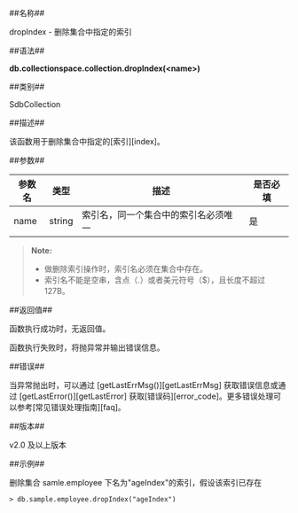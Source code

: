 ##名称##

dropIndex - 删除集合中指定的索引

##语法##

**db.collectionspace.collection.dropIndex\(\<name\>\)**

##类别##

SdbCollection

##描述##

该函数用于删除集合中指定的[索引][index]。

##参数##

| 参数名 | 类型 | 描述 | 是否必填 |
| ------ | -------- | ---- | -------- |
| name   | string   | 索引名，同一个集合中的索引名必须唯一| 是 |

> **Note:**
>
> - 做删除索引操作时，索引名必须在集合中存在。
> - 索引名不能是空串，含点（.）或者美元符号（$），且长度不超过127B。

##返回值##

函数执行成功时，无返回值。

函数执行失败时，将抛异常并输出错误信息。

##错误##

当异常抛出时，可以通过 [getLastErrMsg()][getLastErrMsg] 获取错误信息或通过 [getLastError()][getLastError] 获取[错误码][error_code]。更多错误处理可以参考[常见错误处理指南][faq]。

##版本##

v2.0 及以上版本

##示例##

删除集合 samle.employee 下名为"ageIndex"的索引，假设该索引已存在

```lang-javascript
> db.sample.employee.dropIndex("ageIndex")
```



[^_^]:
    本文使用的所有引用及链接
[index]:manual/Distributed_Engine/Architecture/Data_Model/index.md
[getLastErrMsg]:manual/Manual/Sequoiadb_Command/Global/getLastErrMsg.md
[getLastError]:manual/Manual/Sequoiadb_Command/Global/getLastError.md
[faq]:manual/FAQ/faq_sdb.md
[error_code]:manual/Manual/Sequoiadb_error_code.md
